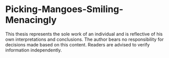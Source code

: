 # Picking-Mangoes-Smiling-Menacingly
This thesis represents the sole work of an individual and is reflective of his own interpretations and conclusions. The author bears no responsibility for decisions made based on this content. Readers are advised to verify information independently. 
